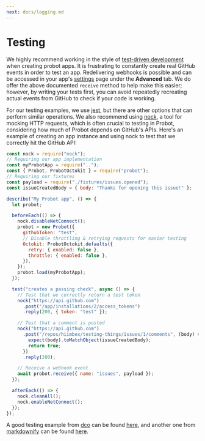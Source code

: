 ```yaml
---
next: docs/logging.md
---
```


# Testing

We highly recommend working in the style of [test-driven development](http://agiledata.org/essays/tdd.html) when creating probot apps. It is frustrating to constantly create real GitHub events in order to test an app. Redelivering webhooks is possible and can be accessed in your app's [settings](https://github.com/settings/apps) page under the **Advanced** tab. We do offer the above documented `receive` method to help make this easier; however, by writing your tests first, you can avoid repeatedly recreating actual events from GitHub to check if your code is working.

For our testing examples, we use [jest](https://facebook.github.io/jest/), but there are other options that can perform similar operations. We also recommend using [nock](https://github.com/nock/nock), a tool for mocking HTTP requests, which is often crucial to testing in Probot, considering how much of Probot depends on GitHub's APIs. Here's an example of creating an app instance and using nock to test that we correctly hit the GitHub API:

```js
const nock = require("nock");
// Requiring our app implementation
const myProbotApp = require("..");
const { Probot, ProbotOctokit } = require("probot");
// Requiring our fixtures
const payload = require("./fixtures/issues.opened");
const issueCreatedBody = { body: "Thanks for opening this issue!" };

describe("My Probot app", () => {
  let probot;

  beforeEach(() => {
    nock.disableNetConnect();
    probot = new Probot({
      githubToken: "test",
      // Disable throttling & retrying requests for easier testing
      Octokit: ProbotOctokit.defaults({
        retry: { enabled: false },
        throttle: { enabled: false },
      }),
    });
    probot.load(myProbotApp);
  });

  test("creates a passing check", async () => {
    // Test that we correctly return a test token
    nock("https://api.github.com")
      .post("/app/installations/2/access_tokens")
      .reply(200, { token: "test" });

    // Test that a comment is posted
    nock("https://api.github.com")
      .post("/repos/hiimbex/testing-things/issues/1/comments", (body) => {
        expect(body).toMatchObject(issueCreatedBody);
        return true;
      })
      .reply(200);

    // Receive a webhook event
    await probot.receive({ name: "issues", payload });
  });

  afterEach(() => {
    nock.cleanAll();
    nock.enableNetConnect();
  });
});
```

A good testing example from [dco](https://github.com/probot/dco) can be found [here](https://github.com/probot/dco/blob/master/test/index.test.js), and another one from [markdownify](https://github.com/hiimbex/markdownify) can be found [here](https://github.com/hiimbex/markdownify/blob/master/test/index.test.js).

